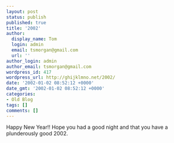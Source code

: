 ```yaml
---
layout: post
status: publish
published: true
title: '2002'
author:
  display_name: Tom
  login: admin
  email: tsmorgan@gmail.com
  url: ''
author_login: admin
author_email: tsmorgan@gmail.com
wordpress_id: 417
wordpress_url: http://ghijklmno.net/2002/
date: '2002-01-02 08:52:12 +0000'
date_gmt: '2002-01-02 08:52:12 +0000'
categories:
- Old Blog
tags: []
comments: []
---
```

<p>Happy New Year!! Hope you had a good night and that you have a plunderously good 2002.</p>

